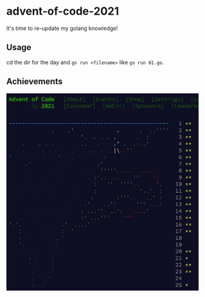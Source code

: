 # advent-of-code-2021
It's time to re-update my golang knowledge!

## Usage
cd the dir for the day and `go run <filename>` like `go run 01.go`.

## Achievements
![aoc2021](./aoc2021.jpg)
